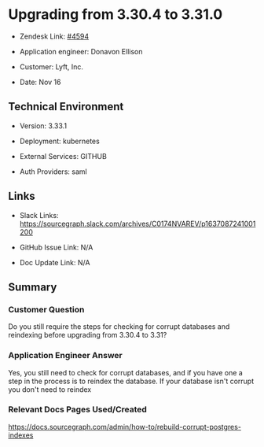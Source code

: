 

# Upgrading from 3.30.4 to 3.31.0



- Zendesk Link: [#4594](https://sourcegraph.zendesk.com/agent/tickets/4594)

- Application engineer: Donavon Ellison

- Customer: Lyft, Inc. <!-- Redact if this contains personally identifying information -->

- Date: Nov 16


<!-- Data populated from integration, speak to Ben Gordon or Michael Bali if not working -->

<!-- During Internal team trial, fill missing data manually (we are waiting for all data to sync) -->



## Technical Environment

- Version: 3.33.1​

- Deployment: kubernetes

- External Services: GITHUB

- Auth Providers: saml





## Links
- Slack Links: https://sourcegraph.slack.com/archives/C0174NVAREV/p1637087241001200

- GitHub Issue Link: N/A

- Doc Update Link: N/A



## Summary

### Customer Question

Do you still require the steps for checking for corrupt databases and reindexing before upgrading from 3.30.4 to 3.31?
### Application Engineer Answer

Yes, you still need to check for corrupt databases, and if you have one a step in the process is to reindex the database. If your database isn't corrupt you don't need to reindex 

### Relevant Docs Pages Used/Created

https://docs.sourcegraph.com/admin/how-to/rebuild-corrupt-postgres-indexes
